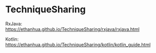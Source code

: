 # TechniqueSharing

RxJava:  
https://ethanhua.github.io/TechniqueSharing/rxjava/rxjava.html

Kotlin:  
https://ethanhua.github.io/TechniqueSharing/kotlin/kotlin_guide.html
